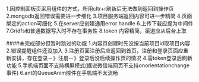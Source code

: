 1.因控制面板页采用组件的方式，所用cltr+r刷新后无法做到返回到操作页
2.mongodb返回错误需要进一步细化
3.项目服务端返回内容可进一步精简
4.页面绑定的action可细化
5.在server应创建通用error handle
6.上传下载应提为中间件
7.Gridfs和普通数据写入时不存在事务性
8.token 内容精简，渠道应从后台上取




####未完成部分但暂时跳过的功能
1.内容页创建时先没按当前项目id取项目内容
2.错误提醒组件还没加入
3.注册页面注册后应返回到首页，注册和登录页面应重新安排，存在登录－》注册－》登录后没后续操作页的情况
4.需token登录后刷新功能
5.手机端页面不支持横屏模式(据说微信端网页不支持onorientationchange事件)
6.ant的QueueAnim控件在手机端不太流畅
